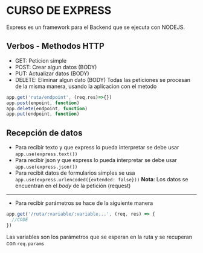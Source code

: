 # CURSO DE EXPRESS
Express es un framework para el Backend que se ejecuta con NODEJS. 


## Verbos - Methodos HTTP
- GET: Peticion simple
- POST: Crear algun datos (BODY)
- PUT: Actualizar datos (BODY)
- DELETE: Eliminar algun dato (BODY)
Todas las peticiones se procesan de la misma manera, usando la aplicacion con el metodo
```js
app.get('ruta/endpoint', (req,res)=>{})
app.post(enpoint, function)
app.delete(endpoint, function)
app.put(endpoint, function)
```

## Recepción de datos 
- Para recibir texto y que express lo pueda interpretar se debe usar `app.use(express.text())`
- Para recibir json y que express lo pueda interpretar se debe usar `app.use(express.json())`
- Para recibit datos de formularios simples se usa `app.use(express.urlencoded({extended: false}))`
**Nota**: Los datos se encuentran en el _body_ de la petición (request)
<hr>

- Para recibir parámetros se hace de la siguiente manera
```js
app.get('/ruta/:variable/:variable...', (req, res) => {
  //CODE
})
```
Las variables son los parámetros que se esperan en la ruta y se recuperan con `req.params`


